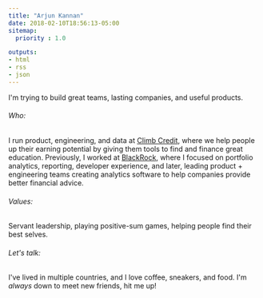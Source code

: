 ```yaml
---
title: "Arjun Kannan"
date: 2018-02-10T18:56:13-05:00
sitemap:
  priority : 1.0

outputs:
- html
- rss
- json
---
```

<p>I'm trying to build great teams, lasting companies, and useful products.</p>

<h6>Who:</h6>
<p>I run product, engineering, and data at <a href='www.climbcredit.com' target='_blank'>Climb Credit</a>, where we help people up their earning potential by giving them tools to find and finance great education. Previously, I worked at <a href='www.blackrock.com' target='_blank'>BlackRock</a>, where I focused on portfolio analytics, reporting,  developer experience, and later, leading product + engineering teams creating analytics software to help companies provide better financial advice.</p>
<h6>Values:</h6>
<p>Servant leadership, playing positive-sum games, helping people find their best selves.</p>
<h6>Let's talk:</h6>
<p>I've lived in multiple countries, and I love coffee, sneakers, and food. I'm <i>always</i> down to meet new friends, hit me up!</p> 
